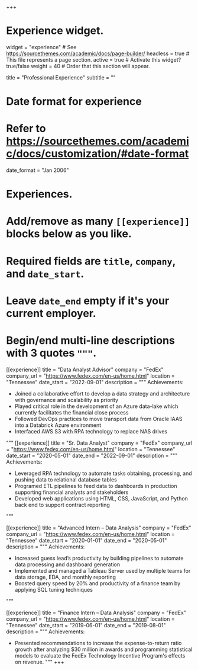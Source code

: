 +++
# Experience widget.
widget = "experience"  # See https://sourcethemes.com/academic/docs/page-builder/
headless = true  # This file represents a page section.
active = true  # Activate this widget? true/false
weight = 40  # Order that this section will appear.

title = "Professional Experience"
subtitle = ""

# Date format for experience
#   Refer to https://sourcethemes.com/academic/docs/customization/#date-format
date_format = "Jan 2006"

# Experiences.
#   Add/remove as many `[[experience]]` blocks below as you like.
#   Required fields are `title`, `company`, and `date_start`.
#   Leave `date_end` empty if it's your current employer.
#   Begin/end multi-line descriptions with 3 quotes `"""`.
[[experience]]
  title = "Data Analyst Advisor"
  company = "FedEx"
  company_url = "https://www.fedex.com/en-us/home.html"
  location = "Tennessee"
  date_start = "2022-09-01"
  description = """
  Achievements:

 * Joined a collaborative effort to develop a data strategy and architecture with governance and scalability as priority
 * Played critical role in the development of an Azure data-lake which currently facilitates the financial close process
 * Followed DevOps practices to move transport data from Oracle IAAS into a Databrick Azure environment
 * Interfaced AWS S3 with RPA technology to replace NAS drives

"""
[[experience]]
  title = "Sr. Data Analyst"
  company = "FedEx"
  company_url = "https://www.fedex.com/en-us/home.html"
  location = "Tennessee"
  date_start = "2020-05-01"
    date_end = "2022-09-01"
  description = """
  Achievements:

 * Leveraged RPA technology to automate tasks obtaining, processing, and pushing data to relational database tables
 * Programed ETL pipelines to feed data to dashboards in production supporting financial analysts and stakeholders
 * Developed web applications using HTML, CSS, JavaScript, and Python back end to support contract reporting

"""

[[experience]]
  title = "Advanced Intern – Data Analysis"
  company = "FedEx"
  company_url = "https://www.fedex.com/en-us/home.html"
  location = "Tennessee"
  date_start = "2020-01-01"
  date_end = "2020-05-01"
  description = """
  Achievements:

 * Increased guess lead’s productivity by building pipelines to automate data processing and dashboard generation
 * Implemented and managed a Tableau Server used by multiple teams for data storage, EDA, and monthly reporting
 * Boosted query speed by 20% and productivity of a finance team by applying SQL tuning techniques

"""

[[experience]]
  title = "Finance Intern – Data Analysis"
  company = "FedEx"
  company_url = "https://www.fedex.com/en-us/home.html"
  location = "Tennessee"
  date_start = "2019-06-01"
  date_end = "2019-08-01"
  description = """
  Achievements:
 * Presented recommendations to increase the expense-to-return ratio growth after analyzing $30 million in awards and programming statistical models to evaluate the FedEx Technology Incentive Program's effects on revenue. 
"""
+++
